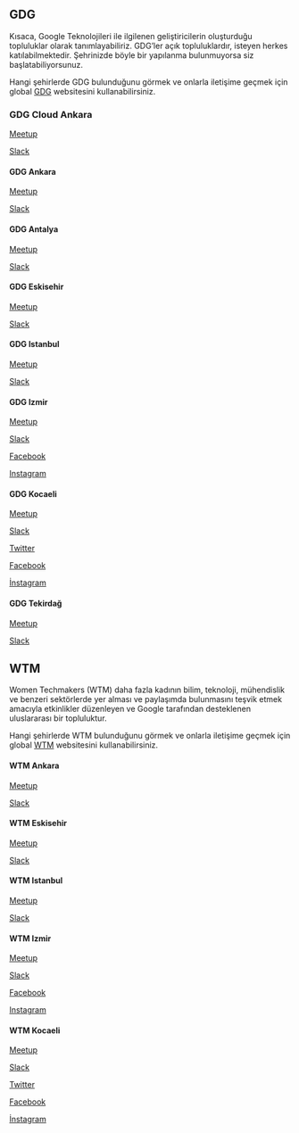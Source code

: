 ## GDG

Kısaca, Google Teknolojileri ile ilgilenen geliştiricilerin oluşturduğu topluluklar olarak tanımlayabiliriz. GDG’ler açık topluluklardır, isteyen herkes katılabilmektedir. Şehrinizde böyle bir yapılanma bulunmuyorsa siz başlatabiliyorsunuz.

Hangi şehirlerde GDG bulunduğunu görmek ve onlarla iletişime geçmek için global [GDG](https://developers.google.com/groups/directory/?hl=tr) websitesini kullanabilirsiniz.

### GDG Cloud Ankara
[Meetup](https://www.meetup.com/GDG-Cloud-Ankara/)

[Slack](http://bit.ly/gdgcloudankara)

#### GDG Ankara
[Meetup](https://www.meetup.com/tr-TR/GDGAnkara)

[Slack](https://gdg-ankara-slack.herokuapp.com/)

#### GDG Antalya
[Meetup](https://www.meetup.com/GDGAntalya/)

[Slack](https://communityinviter.com/apps/gdgantalya/gdgantalya)

#### GDG Eskisehir
[Meetup](https://www.meetup.com/gdgeskisehir/)

[Slack](http://gdgeskisehir.herokuapp.com/)

#### GDG Istanbul
[Meetup](https://www.meetup.com/tr-TR/GDGIstanbul/)

[Slack](http://gdgistanbul-slack.herokuapp.com/)

#### GDG Izmir
[Meetup](https://www.meetup.com/tr-TR/GDG-Izmir/)

[Slack](https://gdgizmir.slack.com/)

[Facebook](https://www.facebook.com/gdgizmir/)

[Instagram](https://www.instagram.com/gdgizmir/)

#### GDG Kocaeli
[Meetup](https://www.meetup.com/GDGKocaeli/)

[Slack](http://gdgkocaeli-slack.herokuapp.com/)

[Twitter](https://twitter.com/gdgkocaeli)

[Facebook](https://www.facebook.com/kocaeligdg/)

[İnstagram](https://www.instagram.com/gdgkocaeli/)

#### GDG Tekirdağ
[Meetup](https://www.meetup.com/gdgtekirdag/)

[Slack](https://gdgtekirdag.herokuapp.com/)

## WTM

Women Techmakers (WTM) daha fazla kadının bilim, teknoloji, mühendislik ve benzeri sektörlerde yer alması ve paylaşımda bulunmasını teşvik etmek amacıyla etkinlikler düzenleyen ve Google tarafından desteklenen uluslararası bir topluluktur.

Hangi şehirlerde WTM bulunduğunu görmek ve onlarla iletişime geçmek için global [WTM](https://www.womentechmakers.com/directory) websitesini kullanabilirsiniz.

#### WTM Ankara
[Meetup](https://www.meetup.com/tr-TR/GDGAnkara)

[Slack](https://gdg-ankara-slack.herokuapp.com/)

#### WTM Eskisehir
[Meetup](https://www.meetup.com/gdgeskisehir/)

[Slack](http://gdgeskisehir.herokuapp.com/)

#### WTM Istanbul
[Meetup](https://www.meetup.com/tr-TR/GDGIstanbul/)

[Slack](http://gdgistanbul-slack.herokuapp.com/)

#### WTM Izmir
[Meetup](https://www.meetup.com/tr-TR/GDG-Izmir/)

[Slack](https://gdgizmir.slack.com/)

[Facebook](https://www.facebook.com/wtmizmir/)

[Instagram](https://www.instagram.com/wtmizmir/)

#### WTM Kocaeli
[Meetup](https://www.meetup.com/GDGKocaeli/)

[Slack](http://gdgkocaeli-slack.herokuapp.com/)

[Twitter](https://twitter.com/WtmKocaeli)

[Facebook](https://www.facebook.com/kocaeligdg/)

[İnstagram](https://www.instagram.com/gdgkocaeli/)

